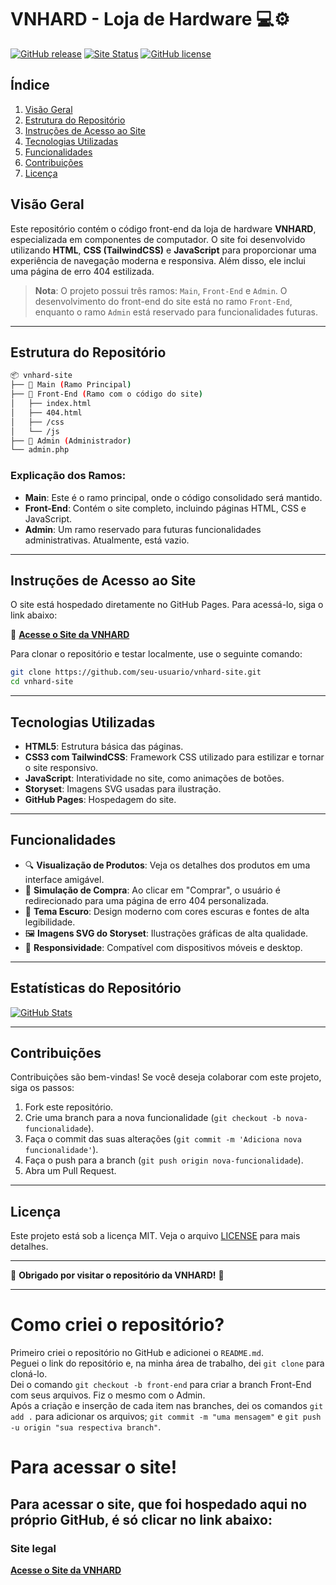 # VNHARD - Loja de Hardware 💻⚙️

[![GitHub release](https://img.shields.io/github/v/release/seu-usuario/vnhard-site?style=for-the-badge)](https://github.com/seu-usuario/vnhard-site/releases)
[![Site Status](https://img.shields.io/website-up-down-green-red/http/shields.io.svg?style=for-the-badge)](https://seu-usuario.github.io/vnhard-site/)
[![GitHub license](https://img.shields.io/github/license/seu-usuario/vnhard-site?style=for-the-badge)](https://github.com/seu-usuario/vnhard-site/blob/main/LICENSE)

## Índice

1. [Visão Geral](#visão-geral)
2. [Estrutura do Repositório](#estrutura-do-repositório)
3. [Instruções de Acesso ao Site](#instruções-de-acesso-ao-site)
4. [Tecnologias Utilizadas](#tecnologias-utilizadas)
5. [Funcionalidades](#funcionalidades)
6. [Contribuições](#contribuições)
7. [Licença](#licença)

## Visão Geral

Este repositório contém o código front-end da loja de hardware **VNHARD**, especializada em componentes de computador. O site foi desenvolvido utilizando **HTML**, **CSS (TailwindCSS)** e **JavaScript** para proporcionar uma experiência de navegação moderna e responsiva. Além disso, ele inclui uma página de erro 404 estilizada.

> **Nota**: O projeto possui três ramos: `Main`, `Front-End` e `Admin`. O desenvolvimento do front-end do site está no ramo `Front-End`, enquanto o ramo `Admin` está reservado para funcionalidades futuras.

---

## Estrutura do Repositório

```bash
📦 vnhard-site
├── 📂 Main (Ramo Principal)
├── 📂 Front-End (Ramo com o código do site)
│   ├── index.html
│   ├── 404.html
│   ├── /css
│   └── /js
├── 📂 Admin (Administrador)
└── admin.php
```

### Explicação dos Ramos:

- **Main**: Este é o ramo principal, onde o código consolidado será mantido.
- **Front-End**: Contém o site completo, incluindo páginas HTML, CSS e JavaScript.
- **Admin**: Um ramo reservado para futuras funcionalidades administrativas. Atualmente, está vazio.

---

## Instruções de Acesso ao Site

O site está hospedado diretamente no GitHub Pages. Para acessá-lo, siga o link abaixo:

🔗 **[Acesse o Site da VNHARD]([https://seu-usuario.github.io/vnhard-site/](https://vnlopes.github.io/AVALIA-O/))**

Para clonar o repositório e testar localmente, use o seguinte comando:

```bash
git clone https://github.com/seu-usuario/vnhard-site.git
cd vnhard-site
```

---

## Tecnologias Utilizadas

- **HTML5**: Estrutura básica das páginas.
- **CSS3 com TailwindCSS**: Framework CSS utilizado para estilizar e tornar o site responsivo.
- **JavaScript**: Interatividade no site, como animações de botões.
- **Storyset**: Imagens SVG usadas para ilustração.
- **GitHub Pages**: Hospedagem do site.

---

## Funcionalidades

- 🔍 **Visualização de Produtos**: Veja os detalhes dos produtos em uma interface amigável.
- 🛒 **Simulação de Compra**: Ao clicar em "Comprar", o usuário é redirecionado para uma página de erro 404 personalizada.
- 🎨 **Tema Escuro**: Design moderno com cores escuras e fontes de alta legibilidade.
- 🖼️ **Imagens SVG do Storyset**: Ilustrações gráficas de alta qualidade.
- 📱 **Responsividade**: Compatível com dispositivos móveis e desktop.

---

## Estatísticas do Repositório

[![GitHub Stats](https://github-readme-stats.vercel.app/api?username=seu-usuario&repo=vnhard-site&show_icons=true&theme=radical)](https://github.com/seu-usuario/vnhard-site)

---

## Contribuições

Contribuições são bem-vindas! Se você deseja colaborar com este projeto, siga os passos:

1. Fork este repositório.
2. Crie uma branch para a nova funcionalidade (`git checkout -b nova-funcionalidade`).
3. Faça o commit das suas alterações (`git commit -m 'Adiciona nova funcionalidade'`).
4. Faça o push para a branch (`git push origin nova-funcionalidade`).
5. Abra um Pull Request.

---

## Licença

Este projeto está sob a licença MIT. Veja o arquivo [LICENSE](https://github.com/seu-usuario/vnhard-site/blob/main/LICENSE) para mais detalhes.

---

🎉 **Obrigado por visitar o repositório da VNHARD!** 🎉

---

# Como criei o repositório?

Primeiro criei o repositório no GitHub e adicionei o `README.md`.  
Peguei o link do repositório e, na minha área de trabalho, dei `git clone` para cloná-lo.  
Dei o comando `git checkout -b front-end` para criar a branch Front-End com seus arquivos. Fiz o mesmo com o Admin.  
Após a criação e inserção de cada item nas branches, dei os comandos `git add .` para adicionar os arquivos; `git commit -m "uma mensagem"` e `git push -u origin "sua respectiva branch"`.

# Para acessar o site!

## Para acessar o site, que foi hospedado aqui no próprio GitHub, é só clicar no link abaixo: 
### Site legal 
**[Acesse o Site da VNHARD]([https://seu-usuario.github.io/vnhard-site/](https://vnlopes.github.io/AVALIA-O/))**

